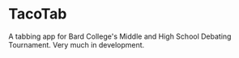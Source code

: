 # TacoTab

A tabbing app for Bard College's Middle and High School Debating Tournament. Very much in development.